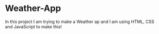 # Weather-App
In this project I am trying to make a Weather ap  and I am using HTML, CSS and JavaScript to make this! 
